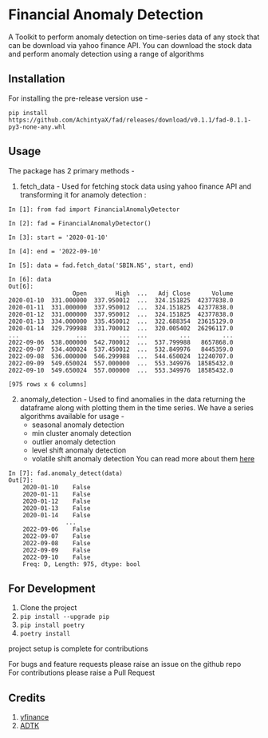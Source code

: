 # Financial Anomaly Detection 

A Toolkit to perform anomaly detection on time-series data of any stock that can be download via yahoo finance API.
You can download the stock data and perform anomaly detection using a range of algorithms

## Installation
For installing the pre-release version use -
``` 
pip install https://github.com/AchintyaX/fad/releases/download/v0.1.1/fad-0.1.1-py3-none-any.whl
```
## Usage
The package has 2 primary methods - 

1. fetch_data - Used for fetching stock data using yahoo finance API and transforming it for anamoly detection : 
```
In [1]: from fad import FinancialAnomalyDetector

In [2]: fad = FinancialAnomalyDetector()

In [3]: start = '2020-01-10'

In [4]: end = '2022-09-10'

In [5]: data = fad.fetch_data('SBIN.NS', start, end)

In [6]: data
Out[6]:
                  Open        High  ...   Adj Close      Volume
2020-01-10  331.000000  337.950012  ...  324.151825  42377838.0
2020-01-11  331.000000  337.950012  ...  324.151825  42377838.0
2020-01-12  331.000000  337.950012  ...  324.151825  42377838.0
2020-01-13  334.000000  335.450012  ...  322.688354  23615129.0
2020-01-14  329.799988  331.700012  ...  320.005402  26296117.0
...                ...         ...  ...         ...         ...
2022-09-06  538.000000  542.700012  ...  537.799988   8657868.0
2022-09-07  534.400024  537.450012  ...  532.849976   8445359.0
2022-09-08  536.000000  546.299988  ...  544.650024  12240707.0
2022-09-09  549.650024  557.000000  ...  553.349976  18585432.0
2022-09-10  549.650024  557.000000  ...  553.349976  18585432.0

[975 rows x 6 columns]

```

2. anomaly_detection - Used to find anomalies in the data returning the dataframe along with plotting them in the time series.
We have a series algorithms available for usage -
    - seasonal anomaly detection
    - min cluster anomaly detection
    - outlier anomaly detection
    - level shift anomaly detection
    - volatile shift anomaly detection
You can read more about them [here](https://arundo-adtk.readthedocs-hosted.com/en/stable/notebooks/demo.html#)
```
In [7]: fad.anomaly_detect(data)
Out[7]: 
    2020-01-10    False
    2020-01-11    False
    2020-01-12    False
    2020-01-13    False
    2020-01-14    False
                ...  
    2022-09-06    False
    2022-09-07    False
    2022-09-08    False
    2022-09-09    False
    2022-09-10    False
    Freq: D, Length: 975, dtype: bool

```




## For Development 

1. Clone the project
2. `pip install --upgrade pip`
3. `pip install poetry`
4. `poetry install`

project setup is complete for contributions 

For bugs and feature requests please raise an issue on the github repo <br>
For contributions please raise a Pull Request

## Credits 
1. [yfinance](https://pypi.org/project/yfinance/)
2. [ADTK](https://arundo-adtk.readthedocs-hosted.com/en/stable/install.html)
